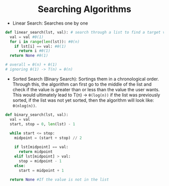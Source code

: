 <div align="center">

# Searching Algorithms

</div>

- Linear Search: Searches one by one

```python
def linear_search(lst, val): # search through a list to find a target value
  val = val #θ(1)
  for i in range(len(lst)): #θ(n)
    if lst[i] == val: #θ(1)
      return i #θ(1)
  return None #θ(1)

# overall = θ(n) + θ(1)
# ignoring θ(1) -> T(n) = θ(n)
```
- Sorted Search (Binary Search): Sortings them in a chronological order. Through this, the algorithm can first go to the middle of the list and check if the value is greater than or less than the value the user wants. This would ultimately lead to T(n) -> `θ(log(n))` if the list was previously sorted, if the list was not yet sorted, then the algorithm will look like: `θ(nlog(n))`.

```python
def binary_search(lst, val):
  val = val
  start, stop = 0, len(lst) - 1
  
  while start <= stop:
    midpoint = (start + stop) // 2

    if lst[midpoint] == val:
      return midpoint
    elif lst[midpoint] > val:
      stop = midpoint - 1
    else:
      start = midpoint + 1
  
  return None #If the value is not in the list

```
